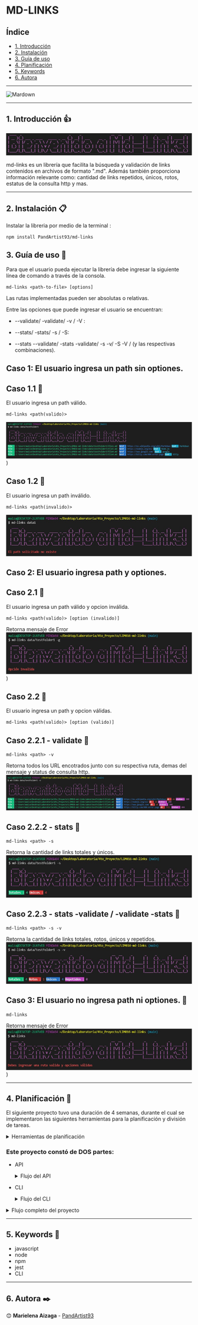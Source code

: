 # MD-LINKS

## Índice

* [1. Introducción](#1-Introducción)
* [2. Instalación](#2-Instalación)
* [3. Guía de uso](#3-Guia_de_uso)
* [4. Planificación](#4-Planificación)
* [5. Keywords](#5-Keywords)
* [6. Autora](#6-Autora)

***

![Mardown](https://css-tricks.com/wp-content/uploads/2016/01/choose-markdown.jpg)

***
## 1. Introducción 👍

![bienvenido](Imag/Menssage.jpeg)

md-links es un librería que facilita la búsqueda y validación de links contenidos en archivos de formato ".md". Además también proporciona información relevante como: cantidad de links repetidos, únicos, rotos, estatus de la consulta http y mas.

***

## 2. Instalación 📋

Instalar la libreria por medio de la terminal :

```
npm install PandArtist93/md-links
```

## 3. Guía de uso 🔧

Para que el usuario pueda ejecutar la librería debe ingresar la siguiente línea de comando a través de la consola.

```
md-links <path-to-file> [options]
```

Las rutas implementadas pueden ser absolutas o relativas. 

Entre las opciones que puede ingresar el usuario se encuentran: 

- --validate/ -validate/ -v / -V : 

- --stats/ -stats/ -s / -S:

- --stats --validate/ -stats -validate/ -s -v/ -S -V / (y las respectivas combinaciones).


## **Caso 1:** El usuario ingresa un path sin optiones.

## Caso 1.1 📌
El usuario ingresa un path válido.

```
md-links <path(valido)> 

```
![caso-1.1](Imag/caso1.1.jpeg)
)

## Caso 1.2 📌
El usuario ingresa un path inválido.

```
md-links <path(invalido)> 

```
![caso-1.2](Imag/caso-1.2.jpeg)


## **Caso 2:** El usuario ingresa path y optiones.

## Caso 2.1 📌
El usuario ingresa un path válido y opcion inválida.

```
md-links <path(valido)> [option (invalido)]

```
Retorna mensaje de Error
![caso-2.1](Imag/caso-2.1.jpeg)
)

## Caso 2.2 📌
El usuario ingresa un path y opcion válidas.

```
md-links <path(valido)> [option (valido)]

```
## Caso 2.2.1 - validate 📌
```
md-links <path> -v

```
Retorna todos los URL encotrados junto con su respectiva ruta, demas del mensaje y status de consulta http. 
![caso-2.2.1](Imag/caso-2.2.1.jpeg)

## Caso 2.2.2 - stats 📌

```
md-links <path> -s

```
Retorna la cantidad de links totales y únicos.
![caso-2.2.2](Imag/caso-2.2.2.jpeg)

## Caso 2.2.3 - stats -validate / -validate -stats 📌
```
md-links <path> -s -v

```
Retorna la cantidad de links totales, rotos, únicos y repetidos.
![caso-2.2.3](Imag/caso-2.2.3.jpeg)

## **Caso 3:** El usuario no ingresa path ni optiones. 📌

```
md-links 

```
Retorna mensaje de Error
![caso-3](Imag/caso-3.jpeg)
)

***

## 4. Planificación 📅

El siguiente proyecto tuvo una duración de 4 semanas, durante el cual se implementaron las siguientes herramientas para la planificación y división de tareas. 

<details><summary>Herramientas de planificación</summary><p>

  * [Trello]()
  * [Github Projects]()
</p></details>


### Este proyecto constó de DOS partes:

* API
  <details><summary>Flujo del API</summary><p>

    * [Diagrama-API]()
  </p></details>
* CLI
  <details><summary>Flujo del CLI</summary><p>

    * [Diagrama-CLI]()
  </p></details>

<details><summary>Flujo completo del proyecto</summary><p>

  * [Diagrama](https://miro.com/app/board/uXjVOWEsytk=/)
</p></details>  

***

## 5. Keywords 🔑

* javascript
* node
* npm
* jest
* CLI

***

## 6. Autora ✒️

😊 **Marielena Aizaga** - [PandArtist93](https://github.com/PandArtist93)





